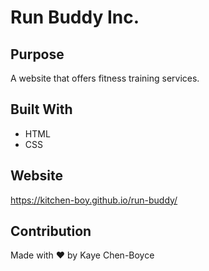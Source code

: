 # Run Buddy Inc. 

## Purpose
A website that offers fitness training services.

## Built With
* HTML
* CSS

## Website
https://kitchen-boy.github.io/run-buddy/

## Contribution
Made with ❤️ by Kaye Chen-Boyce
